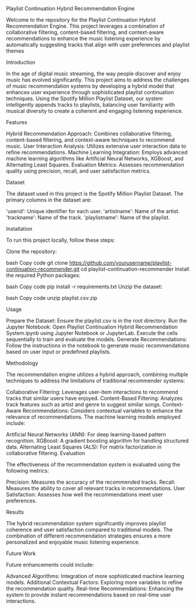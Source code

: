 Playlist Continuation Hybrid Recommendation Engine

Welcome to the repository for the Playlist Continuation Hybrid Recommendation Engine. This project leverages a combination of collaborative filtering, content-based filtering, and context-aware recommendations to enhance the music listening experience by automatically suggesting tracks that align with user preferences and playlist themes

Introduction

In the age of digital music streaming, the way people discover and enjoy music has evolved significantly. This project aims to address the challenges of music recommendation systems by developing a hybrid model that enhances user experience through sophisticated playlist continuation techniques. Using the Spotify Million Playlist Dataset, our system intelligently appends tracks to playlists, balancing user familiarity with musical diversity to create a coherent and engaging listening experience.

Features

Hybrid Recommendation Approach: Combines collaborative filtering, content-based filtering, and context-aware techniques to recommend music.
User Interaction Analysis: Utilizes extensive user interaction data to refine recommendations.
Machine Learning Integration: Employs advanced machine learning algorithms like Artificial Neural Networks, XGBoost, and Alternating Least Squares.
Evaluation Metrics: Assesses recommendation quality using precision, recall, and user satisfaction metrics.

Dataset

The dataset used in this project is the Spotify Million Playlist Dataset. The primary columns in the dataset are:

'userid': Unique identifier for each user.
'artistname': Name of the artist.
'trackname': Name of the track.
'playlistname': Name of the playlist.

Installation

To run this project locally, follow these steps:

Clone the repository:

bash
Copy code
git clone https://github.com/yourusername/playlist-continuation-recommender.git
cd playlist-continuation-recommender
Install the required Python packages:

bash
Copy code
pip install -r requirements.txt
Unzip the dataset:

bash
Copy code
unzip playlist.csv.zip

Usage

Prepare the Dataset:
Ensure the playlist.csv is in the root directory.
Run the Jupyter Notebook:
Open Playlist Continuation Hybrid Recommendation System.ipynb using Jupyter Notebook or JupyterLab.
Execute the cells sequentially to train and evaluate the models.
Generate Recommendations:
Follow the instructions in the notebook to generate music recommendations based on user input or predefined playlists.

Methodology

The recommendation engine utilizes a hybrid approach, combining multiple techniques to address the limitations of traditional recommender systems:

Collaborative Filtering: Leverages user-item interactions to recommend tracks that similar users have enjoyed.
Content-Based Filtering: Analyzes track features such as artist and genre to suggest similar songs.
Context-Aware Recommendations: Considers contextual variables to enhance the relevance of recommendations.
The machine learning models employed include:

Artificial Neural Networks (ANN): For deep learning-based pattern recognition.
XGBoost: A gradient boosting algorithm for handling structured data.
Alternating Least Squares (ALS): For matrix factorization in collaborative filtering.
Evaluation

The effectiveness of the recommendation system is evaluated using the following metrics:

Precision: Measures the accuracy of the recommended tracks.
Recall: Measures the ability to cover all relevant tracks in recommendations.
User Satisfaction: Assesses how well the recommendations meet user preferences.

Results

The hybrid recommendation system significantly improves playlist coherence and user satisfaction compared to traditional models. The combination of different recommendation strategies ensures a more personalized and enjoyable music listening experience.

Future Work

Future enhancements could include:

Advanced Algorithms: Integration of more sophisticated machine learning models.
Additional Contextual Factors: Exploring more variables to refine the recommendation quality.
Real-time Recommendations: Enhancing the system to provide instant recommendations based on real-time user interactions.
